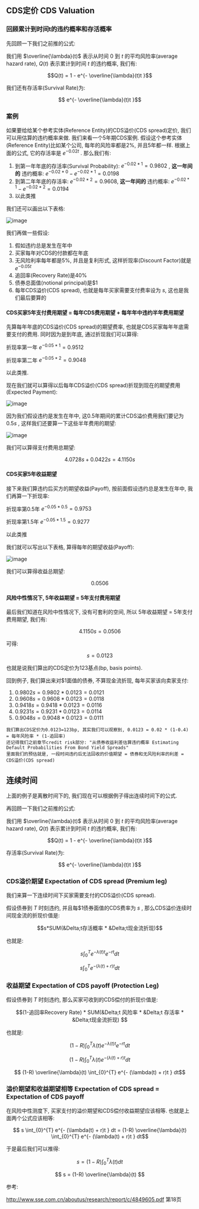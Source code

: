 ## CDS定价 CDS Valuation

### 回顾累计到时间t的违约概率和存活概率

先回顾一下我们之前推的公式:

我们用 $\overline{\lambda}(t)$ 表示从时间 $0$ 到 $t$ 的平均风险率(average hazard rate), $Q(t)$ 表示累计到时间 $t$ 的违约概率, 我们有: 

$$Q(t) = 1 - e^{- \overline{\lambda}(t)t  }$$

我们还有存活率(Survival Rate)为:

$$ e^{- \overline{\lambda}(t)t  }$$

### 案例

如果要给给某个参考实体(Reference Entity)的CDS溢价(CDS spread)定价, 我们可以用估算的违约概率来做. 我们来看一个5年期CDS案例. 假设这个参考实体(Reference Entity)比如某个公司, 每年的风险率都是2%, 并且5年都一样. 根据上面的公式, 它的存活率是 $e^{-0.02t}$ . 那么我们有:

1. 到第一年年底的存活率(Survival Probability): $e^{-0.02*1}=0.9802$ , __这一年间的__ 违约概率: $e^{-0.02 * 0} - e^{-0.02 * 1}=0.0198$
2. 到第二年年底的存活率: $e^{-0.02 * 2} = 0.9608$, __这一年间的__ 违约概率: $e^{-0.02 * 1} - e^{-0.02 * 2}=0.0194$
3. 以此类推

我们还可以画出以下表格:

![image](https://user-images.githubusercontent.com/5571030/236641125-032ea53d-49fb-4ea8-8fc2-aa86faddb986.png)

我们再做一些假设:
1. 假如违约总是发生在年中
2. 买家每年对CDS的付款都在年底
3. 无风险利率每年都是5%, 并且是复利形式, 这样折现率(Discount Factor)就是 $e^{-0.05t}$
4. 追回率(Recovery Rate)是40%
5. 债券总面值(notional principal)是$1
6. 每年CDS溢价(CDS spread), 也就是每年买家需要支付费率设为 $s$, 这也是我们最后要算的

#### CDS买家5年支付费用期望 = 每年CDS费用期望 + 每年年中违约半年费用期望

先算每年年底的CDS溢价(CDS spread)的期望费率, 也就是CDS买家每年年底需要支付的费用. 同时因为是到年底, 通过折现我们可以算得:

折现率第一年 $e^{-0.05*1} =0.9512$

折现率第二年 $e^{-0.05*2} =0.9048$

以此类推. 

现在我们就可以算得以后每年CDS溢价(CDS spread)折现到现在的期望费用(Expected Payment): 

![image](https://user-images.githubusercontent.com/5571030/236695316-b7a07a03-13d4-4ed9-8194-172b1b5d7b45.png)


因为我们假设违约是发生在年中, 这0.5年期间的累计CDS溢价费用我们要记为 $0.5s$ , 这样我们还要算一下这些半年费用的期望:

![image](https://user-images.githubusercontent.com/5571030/236703857-2ce59399-0470-46e1-be3c-1953349e07ae.png)

我们可以算得支付费用总期望:

$$4.0728s + 0.0422s = 4.1150s$$

#### CDS买家5年收益期望

接下来我们算违约后买方的期望收益(Payoff), 按前面假设违约总是发生在年中, 我们再算一下折现率:

折现率第0.5年 $e^{-0.05*0.5} =0.9753$

折现率第1.5年 $e^{-0.05*1.5} =0.9277$

以此类推

我们就可以写出以下表格, 算得每年的期望收益(Payoff):

![image](https://user-images.githubusercontent.com/5571030/236703845-8021c2e8-e521-45f5-934d-42c6dd75a13e.png)

我们可以算得收益总期望:

$$0.0506$$

#### 风险中性情况下, 5年收益期望 = 5年支付费用期望

最后我们知道在风险中性情况下, 没有可套利的空间, 所以 5年收益期望 = 5年支付费用期望, 我们有:

$$4.1150s = 0.0506$$

可得:

$$s = 0.0123$$

也就是说我们算出的CDS定价为123基点(bp, basis points).

回到例子, 我们算出来对$1面值的债券, 不算现金流折现, 每年买家该向卖家支付:
1. $0.9802s = 0.9802*0.0123 = 0.0121$
2. $0.9608s = 0.9608*0.0123 = 0.0118$
3. $0.9418s = 0.9418*0.0123 = 0.0116$
4. $0.9231s = 0.9231*0.0123 = 0.0114$
5. $0.9048s = 0.9048*0.0123 = 0.0111$

```
我们算出CDS定价为0.0123=123bp, 其实我们可以观察到, 0.0123 = 0.02 * (1-0.4) = 每年风险率 * (1-追回率)
还记得我们之前章节credit risk部分: "从债券收益利差估算违约概率 Estimating Default Probabilities From Bond Yield Spreads"
里面我们的预估就是, 一段时间违约后无法回收的价值期望 = 债券和无风险利率的利差 = CDS溢价(CDS spread)
```


## 连续时间

上面的例子是离散时间下的, 我们现在可以根据例子得出连续时间下的公式. 

再回顾一下我们之前推的公式:

我们用 $\overline{\lambda}(t)$ 表示从时间 $0$ 到 $t$ 的平均风险率(average hazard rate), $Q(t)$ 表示累计到时间 $t$ 的违约概率, 我们有: 

$$Q(t) = 1 - e^{- \overline{\lambda}(t)t  }$$

存活率(Survival Rate)为:

$$ e^{- \overline{\lambda}(t)t  }$$

### CDS溢价期望 Expectation of CDS spread (Premium leg)

我们来算一下连续时间下买家需要支付的CDS溢价(CDS spread). 

假设债券到 $T$ 时刻违约, 并且每$1债券面值的CDS费率为 $s$ , 那么CDS溢价连续时间现金流的折现价值是:

$$s*SUM(&Delta;t存活概率 * &Delta;t现金流折现)$$

也就是:

$$s  \int_{0}^{T} e^{- \lambda(t)t  } e^{- rt  }   dt$$

$$ s \int_{0}^{T} e^{- (\lambda(t)  + r)t  }   dt$$

### 收益期望 Expectation of CDS payoff (Protection Leg)

假设债券到 $T$ 时刻违约, 那么买家可收到的CDS偿付的折现价值是: 

$$(1-追回率Recovery Rate) * SUM(&Delta;t 风险率 * &Delta;t 存活率 * &Delta;t现金流折现)  $$

也就是: 


$$ (1-R) \int_{0}^{T} \lambda(t) e^{- \lambda(t)t  } e^{- rt  }   dt$$

$$ (1-R) \int_{0}^{T} \lambda(t) e^{- (\lambda(t)  + r)t  }   dt$$

$$ (1-R) \overline{\lambda}(t) \int_{0}^{T} e^{- (\lambda(t)  + r)t  }   dt$$



### 溢价期望和收益期望相等  Expectation of CDS spread = Expectation of CDS payoff

在风险中性测度下, 买家支付的溢价期望和CDS偿付收益期望应该相等. 也就是上面两个公式应该相等:

$$ s \int_{0}^{T} e^{- (\lambda(t)  + r)t  }   dt = (1-R) \overline{\lambda}(t) \int_{0}^{T} e^{- (\lambda(t)  + r)t  }   dt$$

于是最后我们可以推得:

$$ s = (1-R) \int_{0}^{T} \lambda(t) dt $$

$$ s = (1-R) \overline{\lambda}(t) $$

参考:

http://www.sse.com.cn/aboutus/research/report/c/4849605.pdf 第18页
